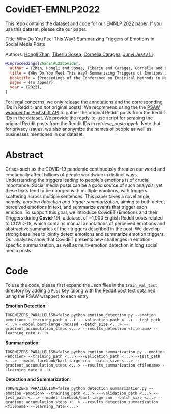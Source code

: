 # CovidET-EMNLP2022
This repo contains the dataset and code for our EMNLP 2022 paper. If you use this dataset, please cite our paper.

Title: Why Do You Feel This Way? Summarizing Triggers of Emotions in Social Media Posts

Authors: <a href="https://honglizhan.github.io/">Hongli Zhan</a>, <a href="https://www.tsosea.com/">Tiberiu Sosea</a>, <a href="https://www.cs.uic.edu/~cornelia/">Cornelia Caragea</a>, <a href="https://jessyli.com/">Junyi Jessy Li</a>

```bibtex
@inproceedings{ZhanETAL22CovidET,
  author = {Zhan, Hongli and Sosea, Tiberiu and Caragea, Cornelia and Li, Junyi Jessy},
  title = {Why Do You Feel This Way? Summarizing Triggers of Emotions in Social Media Posts},
  booktitle = {Proceedings of the Conference on Empirical Methods in Natural Language Processing},
  pages = {To appear},
  year = {2022},
}
```

For legal concerns, we only release the annotations and the corresponding IDs in Reddit (and *not* original posts). We recommend using the the <a href="https://psaw.readthedocs.io/en/latest/">PSAW wrapper for Pushshift API</a> to gather the original Reddit posts from the Reddit IDs in the dataset. We provide the ready-to-use script for scraping the original Reddit posts from the Reddit IDs in *retrieve_posts.ipynb*. Note that for privacy issues, we also anonymize the names of people as well as businesses mentioned in our dataset.

# Abstract
Crises such as the COVID-19 pandemic continuously threaten our world and emotionally affect billions of people worldwide in distinct ways. Understanding the triggers leading to people's emotions is of crucial importance. Social media posts can be a good source of such analysis, yet these texts tend to be charged with multiple emotions, with triggers scattering across multiple sentences. This paper takes a novel angle, namely, *emotion detection and trigger summarization*, aiming to both detect perceived emotions in text, and summarize events that trigger each emotion. To support this goal, we introduce CovidET (**E**motions and their **T**riggers during **Covid**-19), a dataset of ~1,900 English Reddit posts related to COVID-19, which contains manual annotations of perceived emotions and abstractive summaries of their triggers described in the post. We develop strong baselines to jointly detect emotions and summarize emotion triggers. Our analyses show that CovidET presents new challenges in emotion-specific summarization, as well as multi-emotion detection in long social media posts.


# Code
To use the code, please first expand the Json files in the `train_val_test` directory by adding a `Post` key (along with the Reddit post text obtained using the PSAW wrapper) to each entry.

**Emotion Detection**:

```
TOKENIZERS_PARALLELISM=false python emotion_detection.py --emotion <emotion> --training_path <...> ---validation_path <...> --test_path <...> --model bert-large-uncased --batch_size <...> --gradient_accumulation_steps <...> --results_detection <filename> --learning_rate <...>
```

**Summarization**:

```
TOKENIZERS_PARALLELISM=false python emotion_summarization.py --emotion <emotion> --training_path <...> ---validation_path <...> --test_path <...> --model facebook/bart-large-cnn --batch_size <...> --gradient_accumulation_steps <...> --results_summarization <filename> --learning_rate <...>
```

**Detection and Summarization**:

```
TOKENIZERS_PARALLELISM=false python detection_summarization.py --emotion <emotion> --training_path <...> ---validation_path <...> --test_path <...> --model facebook/bart-large-cnn --batch_size <...> --gradient_accumulation_steps <...> --results_detection_summarization <filename> --learning_rate <...>
```
